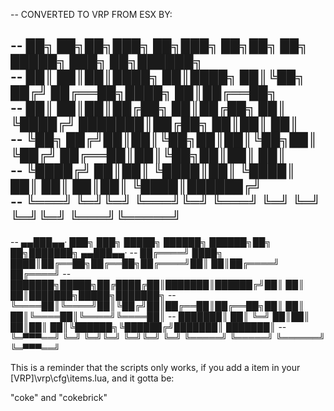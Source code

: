 -- CONVERTED TO VRP FROM ESX BY:

-- ██╗   ██╗██╗███╗   ██╗███╗   ██╗██╗   ██╗     █████╗ ███╗   ██╗██████╗          
-- ██║   ██║██║████╗  ██║████╗  ██║╚██╗ ██╔╝    ██╔══██╗████╗  ██║██╔══██╗         
-- ██║   ██║██║██╔██╗ ██║██╔██╗ ██║ ╚████╔╝     ███████║██╔██╗ ██║██║  ██║         
-- ╚██╗ ██╔╝██║██║╚██╗██║██║╚██╗██║  ╚██╔╝      ██╔══██║██║╚██╗██║██║  ██║         
-- ╚████╔╝ ██║██║ ╚████║██║ ╚████║   ██║       ██║  ██║██║ ╚████║██████╔╝         
-- ╚═══╝  ╚═╝╚═╝  ╚═══╝╚═╝  ╚═══╝   ╚═╝       ╚═╝  ╚═╝╚═╝  ╚═══╝╚═════╝          
--                                                                                 
-- ▄▄███▄▄·      ███╗   ███╗ █████╗ ██████╗  ██████╗██╗   ██╗███████╗      ▄▄███▄▄·
-- ██╔════╝      ████╗ ████║██╔══██╗██╔══██╗██╔════╝██║   ██║██╔════╝      ██╔════╝
-- ███████╗█████╗██╔████╔██║███████║██████╔╝██║     ██║   ██║███████╗█████╗███████╗
-- ╚════██║╚════╝██║╚██╔╝██║██╔══██║██╔══██╗██║     ██║   ██║╚════██║╚════╝╚════██║
-- ███████║      ██║ ╚═╝ ██║██║  ██║██║  ██║╚██████╗╚██████╔╝███████║      ███████║
-- ╚═▀▀▀══╝      ╚═╝     ╚═╝╚═╝  ╚═╝╚═╝  ╚═╝ ╚═════╝ ╚═════╝ ╚══════╝      ╚═▀▀▀══╝
                                                                                

This is a reminder that the scripts only works, if you add a item in your [VRP]\vrp\cfg\items.lua, and it gotta be:

"coke"
and "cokebrick"